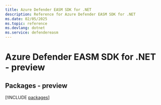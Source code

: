 ```yaml
---
title: Azure Defender EASM SDK for .NET
description: Reference for Azure Defender EASM SDK for .NET
ms.date: 02/05/2025
ms.topic: reference
ms.devlang: dotnet
ms.service: defendereasm
---
```

# Azure Defender EASM SDK for .NET - preview
## Packages - preview
[!INCLUDE [packages](defender-easm-index.md)]